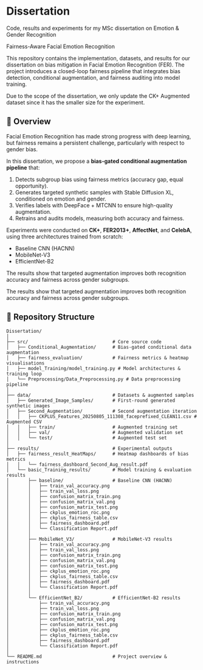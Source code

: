 # Dissertation
Code, results and experiments for my MSc dissertation on Emotion & Gender Recognition

Fairness-Aware Facial Emotion Recognition

This repository contains the implementation, datasets, and results for our dissertation on bias mitigation in Facial Emotion Recognition (FER). The project introduces a closed-loop fairness pipeline that integrates bias detection, conditional augmentation, and fairness auditing into model training.

Due to the scope of the dissertation, we only update the CK+ Augmented dataset since it has the smaller size for the experiment.

## 📖 Overview  

Facial Emotion Recognition has made strong progress with deep learning, but fairness remains a persistent challenge, particularly with respect to gender bias.  

In this dissertation, we propose a **bias-gated conditional augmentation pipeline** that:  
1. Detects subgroup bias using fairness metrics (accuracy gap, equal opportunity).  
2. Generates targeted synthetic samples with Stable Diffusion XL, conditioned on emotion and gender.  
3. Verifies labels with DeepFace + MTCNN to ensure high-quality augmentation.  
4. Retrains and audits models, measuring both accuracy and fairness.  

Experiments were conducted on **CK+**, **FER2013+**, **AffectNet**, and **CelebA**, using three architectures trained from scratch:  
- Baseline CNN (HACNN)  
- MobileNet-V3  
- EfficientNet-B2  

The results show that targeted augmentation improves both recognition accuracy and fairness across gender subgroups.  

The results show that targeted augmentation improves both recognition accuracy and fairness across gender subgroups.

## 📂 Repository Structure  

```text
Dissertation/
│
├── src/                               # Core source code
│   ├── Conditional_Augmentation/      # Bias-gated conditional data augmentation
│   ├── fairness_evaluation/           # Fairness metrics & heatmap visualisations
│   ├── model_Training/model_training.py # Model architectures & training loop
│   └── Preprocessing/Data_Preprocessing.py # Data preprocessing pipeline
│
├── data/                              # Datasets & augmented samples
│   ├── Generated_Image_Samples/       # First-round generated synthetic images
│   ├── Second_Augmentation/           # Second augmentation iteration
│   │   ├── CKPLUS_Features_20250805_111308_faceprefixed_CLEAN11.csv # Augmented CSV
│   │   ├── train/                     # Augmented training set
│   │   ├── val/                       # Augmented validation set
│   │   └── test/                      # Augmented test set
│
├── results/                           # Experimental outputs
│   ├── fairness_result_HeatMaps/      # Heatmap dashboards of bias metrics
│   │   └── fairness_dashboard_Second_Aug_result.pdf
│   └── basic_Training_results/        # Model training & evaluation results
│       ├── baseline/                  # Baseline CNN (HACNN)
│       │   ├── train_val_accuracy.png
│       │   ├── train_val_loss.png
│       │   ├── confusion_matrix_train.png
│       │   ├── confusion_matrix_val.png
│       │   ├── confusion_matrix_test.png
│       │   ├── ckplus_emotion_roc.png
│       │   ├── ckplus_fairness_table.csv
│       │   ├── fairness_dashboard.pdf
│       │   └── Classification Report.pdf
│       │
│       ├── MobileNet_V3/              # MobileNet-V3 results
│       │   ├── train_val_accuracy.png
│       │   ├── train_val_loss.png
│       │   ├── confusion_matrix_train.png
│       │   ├── confusion_matrix_val.png
│       │   ├── confusion_matrix_test.png
│       │   ├── ckplus_emotion_roc.png
│       │   ├── ckplus_fairness_table.csv
│       │   ├── fairness_dashboard.pdf
│       │   └── Classification Report.pdf
│       │
│       └── EfficientNet_B2/           # EfficientNet-B2 results
│           ├── train_val_accuracy.png
│           ├── train_val_loss.png
│           ├── confusion_matrix_train.png
│           ├── confusion_matrix_val.png
│           ├── confusion_matrix_test.png
│           ├── ckplus_emotion_roc.png
│           ├── ckplus_fairness_table.csv
│           ├── fairness_dashboard.pdf
│           └── Classification Report.pdf
│
└── README.md                          # Project overview & instructions
